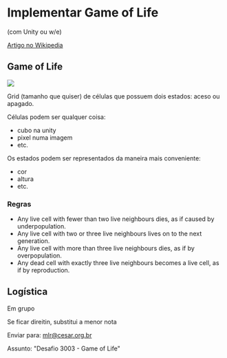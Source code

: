 # Implementar Game of Life
(com Unity ou w/e)

[Artigo no Wikipedia](https://en.wikipedia.org/wiki/Conway%27s_Game_of_Life)

## Game of Life

![](https://upload.wikimedia.org/wikipedia/commons/e/e5/Gospers_glider_gun.gif)

Grid (tamanho que quiser) de células que possuem dois estados: aceso ou apagado.

Células podem ser qualquer coisa:
- cubo na unity
- pixel numa imagem
- etc.

Os estados podem ser representados da maneira mais conveniente:
- cor
- altura
- etc.

### Regras
- Any live cell with fewer than two live neighbours dies, as if caused by underpopulation.
- Any live cell with two or three live neighbours lives on to the next generation.
- Any live cell with more than three live neighbours dies, as if by overpopulation.
- Any dead cell with exactly three live neighbours becomes a live cell, as if by reproduction.

## Logística

Em grupo

Se ficar direitin, substitui a menor nota

Enviar para: mlr@cesar.org.br

Assunto: "Desafio 3003 - Game of Life"

